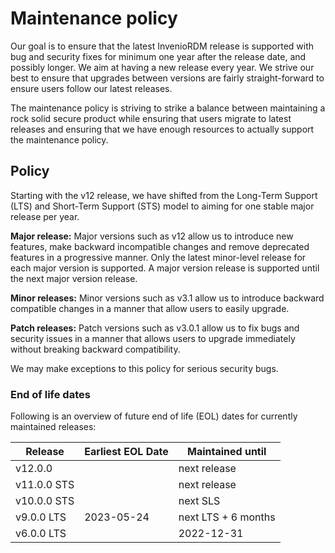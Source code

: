 # Maintenance policy

Our goal is to ensure that the latest InvenioRDM release is supported with bug and security fixes for minimum one year after the release date, and possibly longer.
We aim at having a new release every year. We strive our best to ensure that upgrades between versions are fairly straight-forward to ensure users follow our latest releases.

The maintenance policy is striving to strike a balance between maintaining a rock solid secure product while ensuring that users migrate to latest releases and ensuring that we have enough resources to actually support the maintenance policy.

## Policy

Starting with the v12 release, we have shifted from the Long-Term Support (LTS) and Short-Term Support (STS) model to aiming for one stable major release per year.

**Major release:** Major versions such as v12 allow us to introduce new features, make backward incompatible changes and remove deprecated features in a progressive manner. Only the latest minor-level release for each major version is supported. A major version release is supported until the next major version release.

**Minor releases:** Minor versions such as v3.1 allow us to introduce backward compatible changes in a manner that allow users to easily upgrade.

**Patch releases:** Patch versions such as v3.0.1 allow us to fix bugs and security issues in a manner that allows users to upgrade immediately without breaking backward compatibility.

We may make exceptions to this policy for serious security bugs.

### End of life dates

Following is an overview of future end of life (EOL) dates for currently maintained releases:

| Release     | Earliest EOL Date | Maintained until    |
| ----------- | ----------------- | ------------------- |
| v12.0.0     |                   | next release        |
| v11.0.0 STS |                   | next release        |
| v10.0.0 STS |                   | next SLS            |
| v9.0.0 LTS  | 2023-05-24        | next LTS + 6 months |
| v6.0.0 LTS  |                   | 2022-12-31          |

